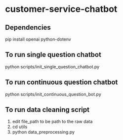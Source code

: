 # customer-service-chatbot

## Dependencies

pip install openai python-dotenv

## To run single question chatbot

python scripts/init_single_question_chatbot.py

## To run continuous question chatbot

python scripts/init_continuous_question_bot.py

## To run data cleaning script

1. edit file_path to be path to the raw data
2. cd utils
3. python data_preprocessing.py

